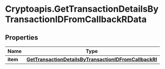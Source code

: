 # Cryptoapis.GetTransactionDetailsByTransactionIDFromCallbackRData

## Properties

Name | Type | Description | Notes
------------ | ------------- | ------------- | -------------
**item** | [**GetTransactionDetailsByTransactionIDFromCallbackRI**](GetTransactionDetailsByTransactionIDFromCallbackRI.md) |  | 


